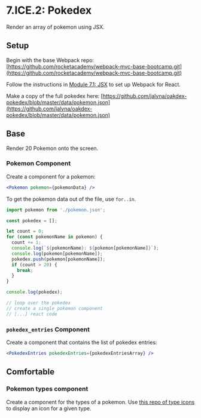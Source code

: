 # 7.ICE.2: Pokedex

Render an array of pokemon using JSX.

## Setup

Begin with the base Webpack repo: [https://github.com/rocketacademy/webpack-mvc-base-bootcamp.git](https://github.com/rocketacademy/webpack-mvc-base-bootcamp.git)

Follow the instructions in [Module 7.1: JSX](../7.1-jsx-intro/#setup) to set up Webpack for React.

Make a copy of the full pokedex here: [https://github.com/jalyna/oakdex-pokedex/blob/master/data/pokemon.json](https://github.com/jalyna/oakdex-pokedex/blob/master/data/pokemon.json)

## Base

Render 20 Pokemon onto the screen.

### Pokemon Component

Create a component for a pokemon:

```jsx
<Pokemon pokemon={pokemonData} />
```

To get the pokemon data out of the file, use `for..in`.

```javascript
import pokemon from './pokemon.json';

const pokedex = [];

let count = 0;
for (const pokemonName in pokemon) {
  count += 1;
  console.log(`${pokemonName}: ${pokemon[pokemonName]}`);
  console.log(pokemon[pokemonName]);
  pokedex.push(pokemon[pokemonName]);
  if (count > 20) {
    break;
  }
}

console.log(pokedex);

// loop over the pokedex
// create a single pokemon component
// [...] react code
```

### `pokedex_entries` Component

Create a component that contains the list of pokedex entries:

```jsx
<PokedexEntries pokedexEntries={pokedexEntriesArray} />
```

## Comfortable

### Pokemon types component

Create a component for the types of a pokemon. Use [this repo of type icons](https://github.com/duiker101/pokemon-type-svg-icons) to display an icon for a given type.

